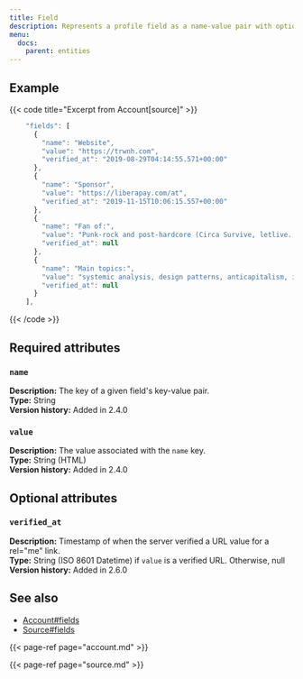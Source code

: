 ```yaml
---
title: Field
description: Represents a profile field as a name-value pair with optional verification.
menu:
  docs:
    parent: entities
---
```


## Example

{{< code title="Excerpt from Account\[source\]" >}}
```javascript
    "fields": [
      {
        "name": "Website",
        "value": "https://trwnh.com",
        "verified_at": "2019-08-29T04:14:55.571+00:00"
      },
      {
        "name": "Sponsor",
        "value": "https://liberapay.com/at",
        "verified_at": "2019-11-15T10:06:15.557+00:00"
      },
      {
        "name": "Fan of:",
        "value": "Punk-rock and post-hardcore (Circa Survive, letlive., La Dispute, THE FEVER 333)Manga (Yu-Gi-Oh!, One Piece, JoJo's Bizarre Adventure, Death Note, Shaman King)Platformers and RPGs (Banjo-Kazooie, Boktai, Final Fantasy Crystal Chronicles)",
        "verified_at": null
      },
      {
        "name": "Main topics:",
        "value": "systemic analysis, design patterns, anticapitalism, info/tech freedom, theory and philosophy, and otherwise being a genuine and decent wholesome poster. i'm just here to hang out and talk to cool people!",
        "verified_at": null
      }
    ],
```
{{< /code >}}

## Required attributes

### `name` <a id="name"></a>

**Description:** The key of a given field's key-value pair.\
**Type:** String\
**Version history:** Added in 2.4.0

### `value` <a id="value"></a>

**Description:** The value associated with the `name` key.\
**Type:** String \(HTML\)\
**Version history:** Added in 2.4.0

## Optional attributes

### `verified_at` <a id="verified_at"></a>

**Description:** Timestamp of when the server verified a URL value for a rel="me" link.\
**Type:** String \(ISO 8601 Datetime\) if `value` is a verified URL. Otherwise, null\
**Version history:** Added in 2.6.0

## See also

* [Account\#fields](account.md#fields)
* [Source\#fields](source.md#fields)

{{< page-ref page="account.md" >}}

{{< page-ref page="source.md" >}}



